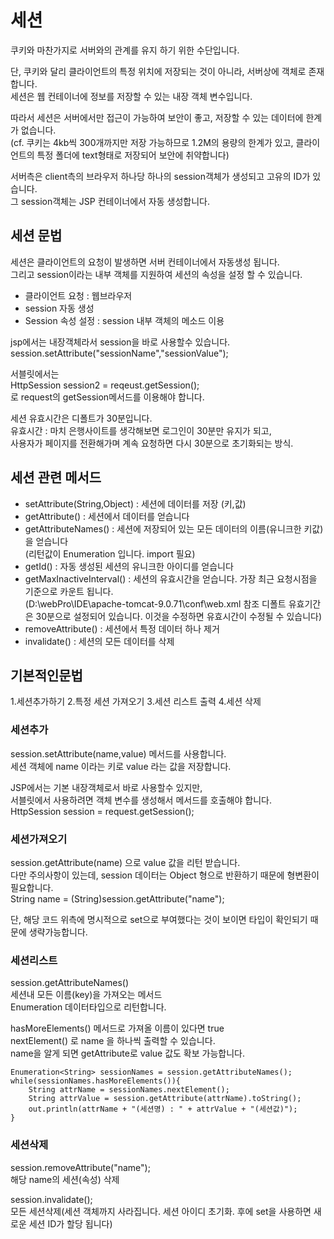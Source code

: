 # 세션
쿠키와 마찬가지로 서버와의 관계를  유지 하기 위한 수단입니다.

단, 쿠키와 달리 클라이언트의 특정 위치에 저장되는 것이 아니라, 서버상에 객체로 존재합니다.  
세션은 웹 컨테이너에 정보를 저장할 수 있는 내장 객체 변수입니다.

따라서 세션은 서버에서만 접근이 가능하여 보안이 좋고, 저장할 수 있는 데이터에 한계가 없습니다.  
(cf. 쿠키는 4kb씩 300개까지만 저장 가능하므로 1.2M의 용량의 한계가 있고, 클라이언트의 특정 폴더에 text형태로 저장되어 보안에 취약합니다)

서버측은 client측의 브라우저 하나당 하나의 session객체가 생성되고 고유의 ID가 있습니다.  
그 session객체는 JSP 컨테이너에서 자동 생성합니다.


## 세션 문법
세션은 클라이언트의 요청이 발생하면 서버 컨테이너에서 자동생성 됩니다.  
그리고 session이라는 내부 객체를 지원하여 세션의 속성을 설정 할 수 있습니다.

- 클라이언트 요청 : 웹브라우저
- session 자동 생성
- Session 속성 설정 : session 내부 객체의 메소드 이용

jsp에서는 내장객체라서 session을 바로 사용할수 있습니다.  
session.setAttribute("sessionName","sessionValue");

서블릿에서는  
HttpSession session2 = reqeust.getSession();  
로 request의 getSession메서드를 이용해야 합니다.

세션 유효시간은 디폴트가 30분입니다.  
유효시간 : 마치 은행사이트를 생각해보면 로그인이 30분만 유지가 되고,  
사용자가 페이지를 전환해가며 계속 요청하면 다시 30분으로 초기화되는 방식.

## 세션 관련 메서드

- setAttribute(String,Object) : 세션에 데이터를 저장 (키,값)
- getAttribute() : 세션에서 데이터를 얻습니다
- getAttributeNames() : 세션에 저장되어 있는 모든 데이터의 이름(유니크한 키값)을 얻습니다  
(리턴값이 Enumeration<String> 입니다. import 필요)
- getId() : 자동 생성된 세션의 유니크한 아이디를 얻습니다
- getMaxInactiveInterval() : 세션의 유효시간을 얻습니다. 가장 최근 요청시점을 기준으로 카운트 됩니다.  
(D:\webPro\IDE\apache-tomcat-9.0.71\conf\web.xml 참조 디폴트 유효기간은 30분으로 설정되어 있습니다. 이것을 수정하면 유효시간이 수정될 수 있습니다)
- removeAttribute() : 세션에서 특정 데이터 하나 제거
- invalidate() : 세션의 모든 데이터를 삭제

## 기본적인문법
1.세션추가하기
2.특정 세션 가져오기
3.세션 리스트 출력
4.세션 삭제

### 세션추가
session.setAttribute(name,value) 메서드를 사용합니다.  
세션 객체에 name 이라는 키로 value 라는 값을 저장합니다. 

JSP에서는 기본 내장객체로서 바로 사용할수 있지만,  
서블릿에서 사용하려면 객체 변수를 생성해서 메서드를 호출해야 합니다.  
HttpSession session = request.getSession();

### 세션가져오기
session.getAttribute(name) 으로 value 값을 리턴 받습니다.  
다만 주의사항이 있는데, session 데이터는 Object 형으로 반환하기 때문에 형변환이 필요합니다.  
String name = (String)session.getAttribute("name");

단, 해당 코드 위측에 명시적으로 set으로 부여했다는 것이 보이면 타입이 확인되기 때문에 생략가능합니다.


### 세션리스트

session.getAttributeNames()  
세션내 모든 이름(key)을 가져오는 메서드  
Enumeration<String> 데이터타입으로 리턴합니다.

hasMoreElements() 메서드로 가져올 이름이 있다면 true  
nextElement() 로 name 을 하나씩 출력할 수 있습니다.  
name을 알게 되면 getAttribute로 value 값도 확보 가능합니다.  

```
Enumeration<String> sessionNames = session.getAttributeNames();
while(sessionNames.hasMoreElements()){
	String attrName = sessionNames.nextElement();
	String attrValue = session.getAttribute(attrName).toString();
	out.println(attrName + "(세션명) : " + attrValue + "(세션값)");
}
```

### 세션삭제
session.removeAttribute("name");  
해당 name의 세션(속성) 삭제

session.invalidate();  
모든 세션삭제(세션 객체까지 사라집니다. 세션 아이디 초기화. 후에 set을 사용하면 새로운 세션 ID가 할당 됩니다)



